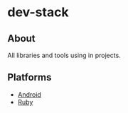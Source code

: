 # dev-stack

## About

All libraries and tools using in projects.

## Platforms

* [Android](./android)
* [Ruby](./ruby)

